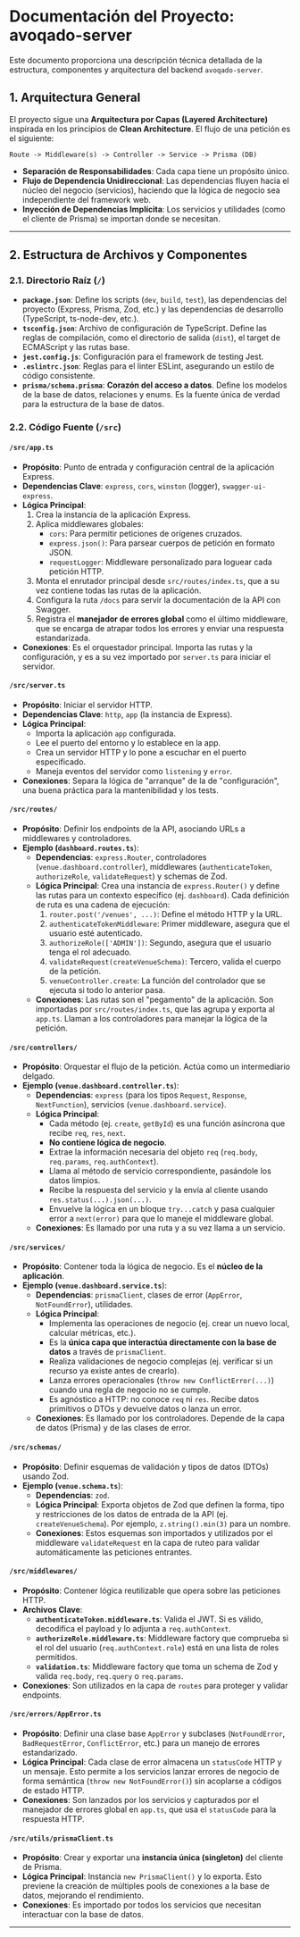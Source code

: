 # Documentación del Proyecto: avoqado-server

Este documento proporciona una descripción técnica detallada de la estructura, componentes y arquitectura del backend `avoqado-server`.

## 1. Arquitectura General

El proyecto sigue una **Arquitectura por Capas (Layered Architecture)** inspirada en los principios de **Clean Architecture**. El flujo de
una petición es el siguiente:

`Route -> Middleware(s) -> Controller -> Service -> Prisma (DB)`

- **Separación de Responsabilidades**: Cada capa tiene un propósito único.
- **Flujo de Dependencia Unidireccional**: Las dependencias fluyen hacia el núcleo del negocio (servicios), haciendo que la lógica de
  negocio sea independiente del framework web.
- **Inyección de Dependencias Implícita**: Los servicios y utilidades (como el cliente de Prisma) se importan donde se necesitan.

---

## 2. Estructura de Archivos y Componentes

### 2.1. Directorio Raíz (`/`)

- **`package.json`**: Define los scripts (`dev`, `build`, `test`), las dependencias del proyecto (Express, Prisma, Zod, etc.) y las
  dependencias de desarrollo (TypeScript, ts-node-dev, etc.).
- **`tsconfig.json`**: Archivo de configuración de TypeScript. Define las reglas de compilación, como el directorio de salida (`dist`), el
  target de ECMAScript y las rutas base.
- **`jest.config.js`**: Configuración para el framework de testing Jest.
- **`.eslintrc.json`**: Reglas para el linter ESLint, asegurando un estilo de código consistente.
- **`prisma/schema.prisma`**: **Corazón del acceso a datos**. Define los modelos de la base de datos, relaciones y enums. Es la fuente única
  de verdad para la estructura de la base de datos.

### 2.2. Código Fuente (`/src`)

#### `/src/app.ts`

- **Propósito**: Punto de entrada y configuración central de la aplicación Express.
- **Dependencias Clave**: `express`, `cors`, `winston` (logger), `swagger-ui-express`.
- **Lógica Principal**:
  1. Crea la instancia de la aplicación Express.
  2. Aplica middlewares globales:
     - `cors`: Para permitir peticiones de orígenes cruzados.
     - `express.json()`: Para parsear cuerpos de petición en formato JSON.
     - `requestLogger`: Middleware personalizado para loguear cada petición HTTP.
  3. Monta el enrutador principal desde `src/routes/index.ts`, que a su vez contiene todas las rutas de la aplicación.
  4. Configura la ruta `/docs` para servir la documentación de la API con Swagger.
  5. Registra el **manejador de errores global** como el último middleware, que se encarga de atrapar todos los errores y enviar una
     respuesta estandarizada.
- **Conexiones**: Es el orquestador principal. Importa las rutas y la configuración, y es a su vez importado por `server.ts` para iniciar el
  servidor.

#### `/src/server.ts`

- **Propósito**: Iniciar el servidor HTTP.
- **Dependencias Clave**: `http`, `app` (la instancia de Express).
- **Lógica Principal**:
  - Importa la aplicación `app` configurada.
  - Lee el puerto del entorno y lo establece en la app.
  - Crea un servidor HTTP y lo pone a escuchar en el puerto especificado.
  - Maneja eventos del servidor como `listening` y `error`.
- **Conexiones**: Separa la lógica de "arranque" de la de "configuración", una buena práctica para la mantenibilidad y los tests.

#### `/src/routes/`

- **Propósito**: Definir los endpoints de la API, asociando URLs a middlewares y controladores.
- **Ejemplo (`dashboard.routes.ts`**):
  - **Dependencias**: `express.Router`, controladores (`venue.dashboard.controller`), middlewares (`authenticateToken`, `authorizeRole`,
    `validateRequest`) y schemas de Zod.
  - **Lógica Principal**: Crea una instancia de `express.Router()` y define las rutas para un contexto específico (ej. `dashboard`). Cada
    definición de ruta es una cadena de ejecución:
    1. `router.post('/venues', ...)`: Define el método HTTP y la URL.
    2. `authenticateTokenMiddleware`: Primer middleware, asegura que el usuario esté autenticado.
    3. `authorizeRole(['ADMIN'])`: Segundo, asegura que el usuario tenga el rol adecuado.
    4. `validateRequest(createVenueSchema)`: Tercero, valida el cuerpo de la petición.
    5. `venueController.create`: La función del controlador que se ejecuta si todo lo anterior pasa.
  - **Conexiones**: Las rutas son el "pegamento" de la aplicación. Son importadas por `src/routes/index.ts`, que las agrupa y exporta al
    `app.ts`. Llaman a los controladores para manejar la lógica de la petición.

#### `/src/controllers/`

- **Propósito**: Orquestar el flujo de la petición. Actúa como un intermediario delgado.
- **Ejemplo (`venue.dashboard.controller.ts`**):
  - **Dependencias**: `express` (para los tipos `Request`, `Response`, `NextFunction`), servicios (`venue.dashboard.service`).
  - **Lógica Principal**:
    - Cada método (ej. `create`, `getById`) es una función asíncrona que recibe `req`, `res`, `next`.
    - **No contiene lógica de negocio**.
    - Extrae la información necesaria del objeto `req` (`req.body`, `req.params`, `req.authContext`).
    - Llama al método de servicio correspondiente, pasándole los datos limpios.
    - Recibe la respuesta del servicio y la envía al cliente usando `res.status(...).json(...)`.
    - Envuelve la lógica en un bloque `try...catch` y pasa cualquier error a `next(error)` para que lo maneje el middleware global.
  - **Conexiones**: Es llamado por una ruta y a su vez llama a un servicio.

#### `/src/services/`

- **Propósito**: Contener toda la lógica de negocio. Es el **núcleo de la aplicación**.
- **Ejemplo (`venue.dashboard.service.ts`**):
  - **Dependencias**: `prismaClient`, clases de error (`AppError`, `NotFoundError`), utilidades.
  - **Lógica Principal**:
    - Implementa las operaciones de negocio (ej. crear un nuevo local, calcular métricas, etc.).
    - Es la **única capa que interactúa directamente con la base de datos** a través de `prismaClient`.
    - Realiza validaciones de negocio complejas (ej. verificar si un recurso ya existe antes de crearlo).
    - Lanza errores operacionales (`throw new ConflictError(...)`) cuando una regla de negocio no se cumple.
    - Es agnóstico a HTTP: no conoce `req` ni `res`. Recibe datos primitivos o DTOs y devuelve datos o lanza un error.
  - **Conexiones**: Es llamado por los controladores. Depende de la capa de datos (Prisma) y de las clases de error.

#### `/src/schemas/`

- **Propósito**: Definir esquemas de validación y tipos de datos (DTOs) usando Zod.
- **Ejemplo (`venue.schema.ts`**):
  - **Dependencias**: `zod`.
  - **Lógica Principal**: Exporta objetos de Zod que definen la forma, tipo y restricciones de los datos de entrada de la API (ej.
    `createVenueSchema`). Por ejemplo, `z.string().min(3)` para un nombre.
  - **Conexiones**: Estos esquemas son importados y utilizados por el middleware `validateRequest` en la capa de ruteo para validar
    automáticamente las peticiones entrantes.

#### `/src/middlewares/`

- **Propósito**: Contener lógica reutilizable que opera sobre las peticiones HTTP.
- **Archivos Clave**:
  - **`authenticateToken.middleware.ts`**: Valida el JWT. Si es válido, decodifica el payload y lo adjunta a `req.authContext`.
  - **`authorizeRole.middleware.ts`**: Middleware factory que comprueba si el rol del usuario (`req.authContext.role`) está en una lista de
    roles permitidos.
  - **`validation.ts`**: Middleware factory que toma un schema de Zod y valida `req.body`, `req.query` o `req.params`.
- **Conexiones**: Son utilizados en la capa de `routes` para proteger y validar endpoints.

#### `/src/errors/AppError.ts`

- **Propósito**: Definir una clase base `AppError` y subclases (`NotFoundError`, `BadRequestError`, `ConflictError`, etc.) para un manejo de
  errores estandarizado.
- **Lógica Principal**: Cada clase de error almacena un `statusCode` HTTP y un mensaje. Esto permite a los servicios lanzar errores de
  negocio de forma semántica (`throw new NotFoundError()`) sin acoplarse a códigos de estado HTTP.
- **Conexiones**: Son lanzados por los servicios y capturados por el manejador de errores global en `app.ts`, que usa el `statusCode` para
  la respuesta HTTP.

#### `/src/utils/prismaClient.ts`

- **Propósito**: Crear y exportar una **instancia única (singleton)** del cliente de Prisma.
- **Lógica Principal**: Instancia `new PrismaClient()` y lo exporta. Esto previene la creación de múltiples pools de conexiones a la base de
  datos, mejorando el rendimiento.
- **Conexiones**: Es importado por todos los servicios que necesitan interactuar con la base de datos.

---
